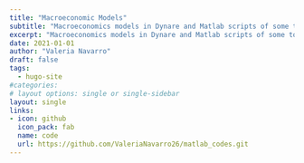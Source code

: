 ```yaml
---
title: "Macroeconomic Models"
subtitle: "Macroeconomics models in Dynare and Matlab scripts of some topics of econometrics"
excerpt: "Macroeconomics models in Dynare and Matlab scripts of some topics of econometrics"
date: 2021-01-01
author: "Valeria Navarro"
draft: false
tags:
  - hugo-site
#categories:
# layout options: single or single-sidebar
layout: single
links:
- icon: github
  icon_pack: fab
  name: code
  url: https://github.com/ValeriaNavarro26/matlab_codes.git
---
```



